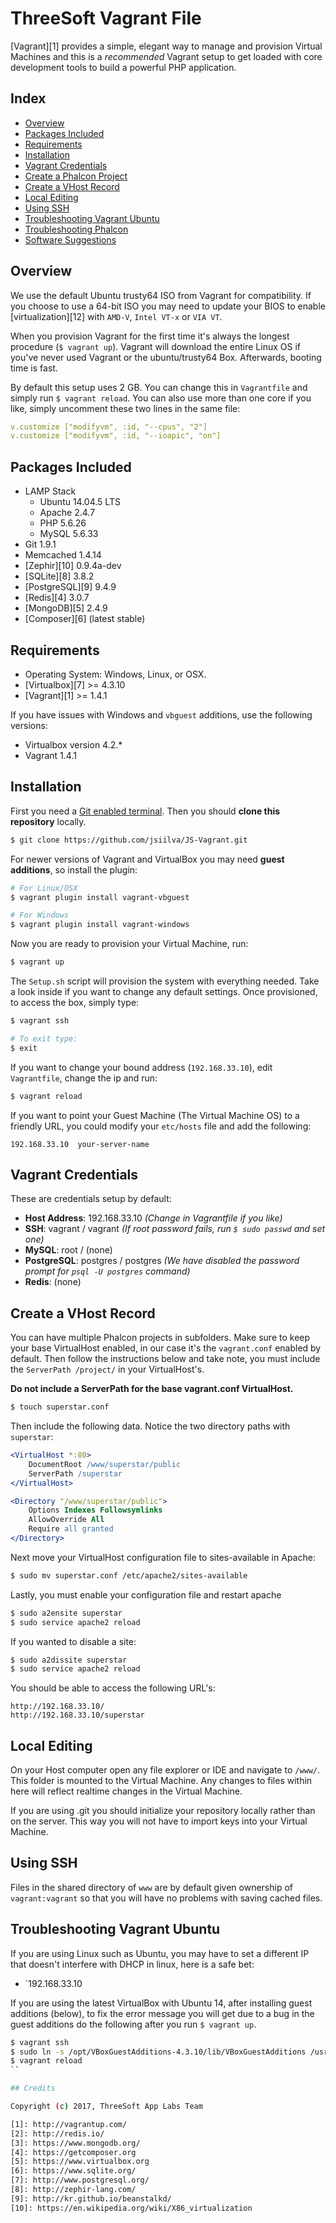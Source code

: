 ThreeSoft Vagrant File
===================

[Vagrant][1] provides a simple, elegant way to manage and provision Virtual Machines and this is a *recommended* Vagrant setup to get loaded with core development tools to build a powerful PHP application.

## Index

- [Overview](#overview)
- [Packages Included](#packages-included)
- [Requirements](#requirements)
- [Installation](#installation)
- [Vagrant Credentials](#vagrant-credentials)
- [Create a Phalcon Project](#create-a-phalcon-project)
- [Create a VHost Record](#create-a-vhost-record)
- [Local Editing](#local-editing)
- [Using SSH](#using-ssh)
- [Troubleshooting Vagrant Ubuntu](#troubleshooting-vagrant-ubuntu)
- [Troubleshooting Phalcon](#troubleshooting-phalcon)
- [Software Suggestions](#software-suggestions)


## Overview

We use the default Ubuntu trusty64 ISO from Vagrant for compatibility.
If you choose to use a 64-bit ISO you may need to update your BIOS to enable [virtualization][12] with `AMD-V`, `Intel VT-x` or `VIA VT`.

When you provision Vagrant for the first time it's always the longest procedure (`$ vagrant up`). Vagrant will download the entire Linux OS if you've never used Vagrant or the ubuntu/trusty64 Box. Afterwards, booting time is fast.

By default this setup uses 2 GB. You can change this in `Vagrantfile` and simply run `$ vagrant reload`. You can also use more than one core if you like, simply uncomment these two lines in the same file:

```yaml
v.customize ["modifyvm", :id, "--cpus", "2"]
v.customize ["modifyvm", :id, "--ioapic", "on"]
```

## Packages Included

- LAMP Stack
  - Ubuntu 14.04.5 LTS
  - Apache 2.4.7
  - PHP 5.6.26
  - MySQL 5.6.33
- Git 1.9.1
- Memcached 1.4.14
- [Zephir][10] 0.9.4a-dev
- [SQLite][8] 3.8.2
- [PostgreSQL][9] 9.4.9
- [Redis][4] 3.0.7
- [MongoDB][5] 2.4.9
- [Composer][6] (latest stable)

## Requirements

- Operating System: Windows, Linux, or OSX.
- [Virtualbox][7] >= 4.3.10
- [Vagrant][1] >= 1.4.1

If you have issues with Windows and `vbguest` additions, use the following versions:
- Virtualbox version 4.2.*
- Vagrant 1.4.1

## Installation

First you need a [Git enabled terminal](#software-suggestions). Then you should **clone this repository** locally.

```sh
$ git clone https://github.com/jsiilva/JS-Vagrant.git
```

For newer versions of Vagrant and VirtualBox you may need **guest additions**, so install the plugin:

```sh
# For Linux/OSX
$ vagrant plugin install vagrant-vbguest

# For Windows
$ vagrant plugin install vagrant-windows
```

Now you are ready to provision your Virtual Machine, run:

```sh
$ vagrant up
```

The `Setup.sh` script will provision the system with everything needed. Take a look inside if you want to change any default settings. Once provisioned, to access the box, simply type:

```sh
$ vagrant ssh

# To exit type:
$ exit
```

If you want to change your bound address (`192.168.33.10`), edit `Vagrantfile`, change the ip and run:

```sh
$ vagrant reload
```

If you want to point your Guest Machine (The Virtual Machine OS) to a friendly URL, you could modify your `etc/hosts` file and add the following:

```
192.168.33.10  your-server-name
```

## Vagrant Credentials

These are credentials setup by default:

- **Host Address**: 192.168.33.10 _(Change in Vagrantfile if you like)_
- **SSH**: vagrant / vagrant _(If root password fails, run `$ sudo passwd` and set one)_
- **MySQL**: root / (none)
- **PostgreSQL**: postgres / postgres _(We have disabled the password prompt for `psql -U postgres` command)_
- **Redis**: (none)


## Create a VHost Record

You can have multiple Phalcon projects in subfolders. Make sure to keep your base VirtualHost enabled, in our case it's the `vagrant.conf` enabled by default. Then follow the instructions below and take note, you must include the `ServerPath /project/` in your VirtualHost's.

**Do not include a ServerPath for the base vagrant.conf VirtualHost.**

```sh
$ touch superstar.conf
```

Then include the following data. Notice the two directory paths with `superstar`:

```apache
<VirtualHost *:80>
    DocumentRoot /www/superstar/public
    ServerPath /superstar
</VirtualHost>

<Directory "/www/superstar/public">
    Options Indexes Followsymlinks
    AllowOverride All
    Require all granted
</Directory>
```

Next move your VirtualHost configuration file to sites-available in Apache:

```sh
$ sudo mv superstar.conf /etc/apache2/sites-available
```

Lastly, you must enable your configuration file and restart apache

```sh
$ sudo a2ensite superstar
$ sudo service apache2 reload
```

If you wanted to disable a site:

```sh
$ sudo a2dissite superstar
$ sudo service apache2 reload
```

You should be able to access the following URL's:

```
http://192.168.33.10/
http://192.168.33.10/superstar
```

## Local Editing

On your Host computer open any file explorer or IDE and navigate to `/www/`.
This folder is mounted to the Virtual Machine. Any changes to files within here will reflect realtime changes in the Virtual Machine.

If you are using .git you should initialize your repository locally rather than on the server. This way you will not have to import keys into your Virtual Machine.

## Using SSH

Files in the shared directory of `www` are by default given ownership of `vagrant:vagrant` so that you will have no problems with saving cached files.

## Troubleshooting Vagrant Ubuntu

If you are using Linux such as Ubuntu, you may have to set a different IP that doesn't interfere with DHCP in linux,
here is a safe bet:
- `192.168.33.10

If you are using the latest VirtualBox with Ubuntu 14, after installing guest additions (below), to fix the error message you will get due to a bug in the guest additions do the following after you run `$ vagrant up`.

```sh
$ vagrant ssh
$ sudo ln -s /opt/VBoxGuestAdditions-4.3.10/lib/VBoxGuestAdditions /usr/lib/VBoxGuestAdditions
$ vagrant reload
``

## Credits

Copyright (c) 2017, ThreeSoft App Labs Team

[1]: http://vagrantup.com/
[2]: http://redis.io/
[3]: https://www.mongodb.org/
[4]: https://getcomposer.org
[5]: https://www.virtualbox.org
[6]: https://www.sqlite.org/
[7]: http://www.postgresql.org/
[8]: http://zephir-lang.com/
[9]: http://kr.github.io/beanstalkd/
[10]: https://en.wikipedia.org/wiki/X86_virtualization